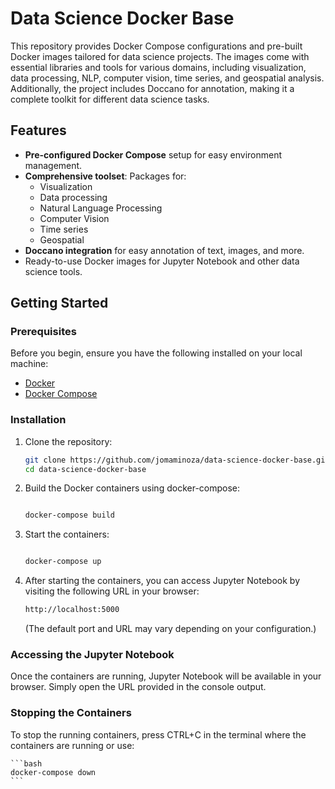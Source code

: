 # Data Science Docker Base

This repository provides Docker Compose configurations and pre-built Docker images tailored for data science projects. The images come with essential libraries and tools for various domains, including visualization, data processing, NLP, computer vision, time series, and geospatial analysis. Additionally, the project includes Doccano for annotation, making it a complete toolkit for different data science tasks.

## Features

- **Pre-configured Docker Compose** setup for easy environment management.
- **Comprehensive toolset**: Packages for:
  - Visualization 
  - Data processing
  - Natural Language Processing
  - Computer Vision 
  - Time series 
  - Geospatial
- **Doccano integration** for easy annotation of text, images, and more.
- Ready-to-use Docker images for Jupyter Notebook and other data science tools.

## Getting Started

### Prerequisites

Before you begin, ensure you have the following installed on your local machine:

- [Docker](https://docs.docker.com/get-docker/)
- [Docker Compose](https://docs.docker.com/compose/install/)


### Installation

1. Clone the repository:

   ```bash
   git clone https://github.com/jomaminoza/data-science-docker-base.git
   cd data-science-docker-base
   ```

2.  Build the Docker containers using docker-compose:

    ```bash

    docker-compose build
    ```

3. Start the containers:

    ```bash

    docker-compose up
    ```

4.  After starting the containers, you can access Jupyter Notebook by visiting the following URL in your browser:

    ```bash
    http://localhost:5000
    ```

    (The default port and URL may vary depending on your configuration.)

### Accessing the Jupyter Notebook

Once the containers are running, Jupyter Notebook will be available in your browser. Simply open the URL provided in the console output.

### Stopping the Containers

To stop the running containers, press CTRL+C in the terminal where the containers are running or use:

    ```bash
    docker-compose down
    ```
